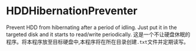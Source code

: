 # HDDHibernationPreventer
Prevent HDD from hibernating after a period of idling. Just put it in the targeted disk and it starts to read/write periodically. 
这是一个不让硬盘休眠的程序。将本程序放至目标硬盘中,本程序将在所在目录创建`.txt`文件并定期读写。
